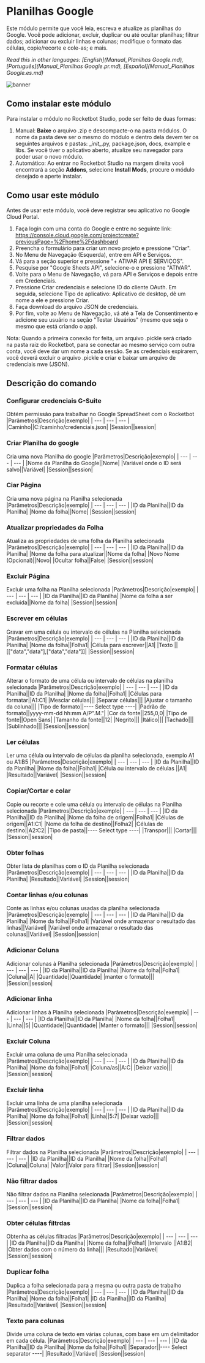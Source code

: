 



# Planilhas Google
  
Este módulo permite que você leia, escreva e atualize as planilhas do Google. Você pode adicionar, excluir, duplicar ou até ocultar planilhas; filtrar dados; adicionar ou excluir linhas e colunas; modifique o formato das células, copie/recorte e cole-as; e mais.  

  
*Read this in other languages: [English](Manual_Planilhas Google.md), [Português](Manual_Planilhas Google.pr.md), [Español](Manual_Planilhas Google.es.md)*  

  
![banner](imgs/Banner_Google-SpreadSheets.png)
## Como instalar este módulo
  
Para instalar o módulo no Rocketbot Studio, pode ser feito de duas formas:
1. Manual: __Baixe__ o arquivo .zip e descompacte-o na pasta módulos. O nome da pasta deve ser o mesmo do módulo e dentro dela devem ter os seguintes arquivos e pastas: \__init__.py, package.json, docs, example e libs. Se você tiver o aplicativo aberto, atualize seu navegador para poder usar o novo módulo.
2. Automático: Ao entrar no Rocketbot Studio na margem direita você encontrará a seção **Addons**, selecione **Install Mods**, procure o módulo desejado e aperte instalar.  



## Como usar este módulo

Antes de usar este módulo, você deve registrar seu aplicativo no Google Cloud Portal.

1. Faça login com uma conta do Google e entre no seguinte link: https://console.cloud.google.com/projectcreate?previousPage=%2Fhome%2Fdashboard
2. Preencha o formulário para criar um novo projeto e pressione "Criar".
3. No Menu de Navegação (Esquerda), entre em API e Serviços.
4. Vá para a seção superior e pressione "+ ATIVAR API E SERVIÇOS".
5. Pesquise por "Google Sheets API", 
selecione-o e pressione "ATIVAR".
6. Volte para o Menu de Navegação, vá para API e Serviços e depois entre em Credenciais.
7. Pressione Criar credenciais e selecione ID do cliente OAuth. Em seguida, selecione Tipo de aplicativo: Aplicativo de desktop, dê um nome a ele e pressione Criar.
8. Faça download do arquivo JSON de credenciais.
9. Por fim, volte ao Menu de Navegação, vá até a Tela de Consentimento e adicione seu usuário na seção "Testar Usuários" (mesmo que seja o mesmo que está criando o
 app).

Nota: Quando a primeira conexão for feita, um arquivo .pickle será criado na pasta raiz do Rocketbot, para se conectar ao mesmo serviço com outra conta, você deve dar um nome a cada sessão. Se as credenciais expirarem, você deverá excluir o arquivo .pickle e criar e baixar um arquivo de credenciais nwe (JSON).


## Descrição do comando

### Configurar credenciais G-Suite
  
Obtém permissão para trabalhar no Google SpreadSheet com o Rocketbot
|Parâmetros|Descrição|exemplo|
| --- | --- | --- |
|Caminho||C:/caminho/credenciais.json|
|Session||session|

### Criar Planilha do google
  
Cria uma nova Planilha do google
|Parâmetros|Descrição|exemplo|
| --- | --- | --- |
|Nome da Planilha do Google||Nome|
|Variável onde o ID será salvo||Variável|
|Session||session|

### Ciar Página
  
Cria uma nova página na Planilha selecionada
|Parâmetros|Descrição|exemplo|
| --- | --- | --- |
|ID da Planilha||ID da Planilha|
|Nome da folha||Nome|
|Session||session|

### Atualizar propriedades da Folha
  
Atualiza as propriedades de uma folha da Planilha selecionada
|Parâmetros|Descrição|exemplo|
| --- | --- | --- |
|ID da Planilha||ID da Planilha|
|Nome da folha para atualizar||Nome da folha|
|Novo Nome (Opcional)||Novo|
|Ocultar folha||False|
|Session||session|

### Excluir Página
  
Excluir uma folha na Planilha selecionada
|Parâmetros|Descrição|exemplo|
| --- | --- | --- |
|ID da Planilha||ID da Planilha|
|Nome da folha a ser excluida||Nome da folha|
|Session||session|

### Escrever em células
  
Gravar em uma célula ou intervalo de células na Planilha selecionada
|Parâmetros|Descrição|exemplo|
| --- | --- | --- |
|ID da Planilha||ID da Planilha|
|Nome da folha||Folha1|
|Célula para escrever||A1|
|Texto ||[["data","data"],["data","data"]]|
|Session||session|

### Formatar células
  
Alterar o formato de uma célula ou intervalo de células na planilha selecionada
|Parâmetros|Descrição|exemplo|
| --- | --- | --- |
|ID da Planilha||ID da Planilha|
|Nome da folha||Folha1|
|Células para formatar||A1:C1|
|Mesclar células|||
|Separar células|||
|Ajustar o tamanho da coluna|||
|Tipo de formato||---- Select type ----|
|Padrão de formato||yyyy-mm-dd hh:mm A/P".M."|
|Cor da fonte||255,0,0|
|Tipo de fonte||Open Sans|
|Tamanho da fonte||12|
|Negrito|||
|Itálico|||
|Tachado|||
|Sublinhado|||
|Session||session|

### Ler células
  
Ler uma célula ou intervalo de células da planilha selecionada, exemplo A1 ou A1:B5
|Parâmetros|Descrição|exemplo|
| --- | --- | --- |
|ID da Planilha||ID da Planilha|
|Nome da folha||Folha1|
|Célula ou intervalo de células ||A1|
|Resultado||Variável|
|Session||session|

### Copiar/Cortar e colar
  
Copie ou recorte e cole uma célula ou intervalo de células na Planilha selecionada
|Parâmetros|Descrição|exemplo|
| --- | --- | --- |
|ID da Planilha||ID da Planilha|
|Nome da folha de origem||Folha1|
|Células de origem||A1:C1|
|Nome da folha de destino||Folha2|
|Células de destino||A2:C2|
|Tipo de pasta||---- Select type ----|
|Transpor|||
|Cortar|||
|Session||session|

### Obter folhas
  
Obter lista de planilhas com o ID da Planilha selecionada
|Parâmetros|Descrição|exemplo|
| --- | --- | --- |
|ID da Planilha||ID da Planilha|
|Resultado||Variável|
|Session||session|

### Contar linhas e/ou colunas
  
Conte as linhas e/ou colunas usadas da planilha selecionada
|Parâmetros|Descrição|exemplo|
| --- | --- | --- |
|ID da Planilha||ID da Planilha|
|Nome da folha||Folha1|
|Variável onde armazenar o resultado das linhas||Variável|
|Variável onde armazenar o resultado das colunas||Variável|
|Session||session|

### Adicionar Coluna
  
Adicionar colunas à Planilha selecionada
|Parâmetros|Descrição|exemplo|
| --- | --- | --- |
|ID da Planilha||ID da Planilha|
|Nome da folha||Folha1|
|Coluna||A|
|Quantidade||Quantidade|
|manter o formato|||
|Session||session|

### Adicionar linha
  
Adicionar linhas à Planilha selecionada
|Parâmetros|Descrição|exemplo|
| --- | --- | --- |
|ID da Planilha||ID da Planilha|
|Nome da folha||Folha1|
|Linha||5|
|Quantidade||Quantidade|
|Manter o formato|||
|Session||session|

### Excluir Coluna
  
Excluir uma coluna de uma Planilha selecionada
|Parâmetros|Descrição|exemplo|
| --- | --- | --- |
|ID da Planilha||ID da Planilha|
|Nome da folha||Folha1|
|Coluna/as||A:C|
|Deixar vazio|||
|Session||session|

### Excluir linha
  
Excluir uma linha de uma planilha selecionada
|Parâmetros|Descrição|exemplo|
| --- | --- | --- |
|ID da Planilha||ID da Planilha|
|Nome da folha||Folha1|
|Linha||5:7|
|Deixar vazio|||
|Session||session|

### Filtrar dados
  
Filtrar dados na Planilha selecionada
|Parâmetros|Descrição|exemplo|
| --- | --- | --- |
|ID da Planilha||ID da Planilha|
|Nome da folha||Folha1|
|Coluna||Coluna|
|Valor||Valor para filtrar|
|Session||session|

### Não filtrar dados
  
Não filtrar dados na Planilha selecionada
|Parâmetros|Descrição|exemplo|
| --- | --- | --- |
|ID da Planilha||ID da Planilha|
|Nome da folha||Folha1|
|Session||session|

### Obter células filtrdas
  
Obtenha as células filtradas
|Parâmetros|Descrição|exemplo|
| --- | --- | --- |
|ID da Planilha||ID da Planilha|
|Nome da folha||Folha1|
|Intervalo ||A1:B2|
|Obter dados com o número da linha|||
|Resultado||Variável|
|Session||session|

### Duplicar folha
  
Duplica a folha selecionada para a mesma ou outra pasta de trabalho
|Parâmetros|Descrição|exemplo|
| --- | --- | --- |
|ID da Planilha||ID da Planilha|
|Nome da folha||Folha1|
|ID da Planilha||ID da Planilha|
|Resultado||Variável|
|Session||session|

### Texto para colunas
  
Divide uma coluna de texto em várias colunas, com base em um delimitador em cada célula.
|Parâmetros|Descrição|exemplo|
| --- | --- | --- |
|ID da Planilha||ID da Planilha|
|Nome da folha||Folha1|
|Separador||---- Select separator ----|
|Resultado||Variável|
|Session||session|

